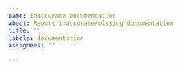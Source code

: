 ```yaml
---
name: Inaccurate Documentation
about: Report inaccurate/missing documentation
title: ''
labels: documentation
assignees: ''

---
```



